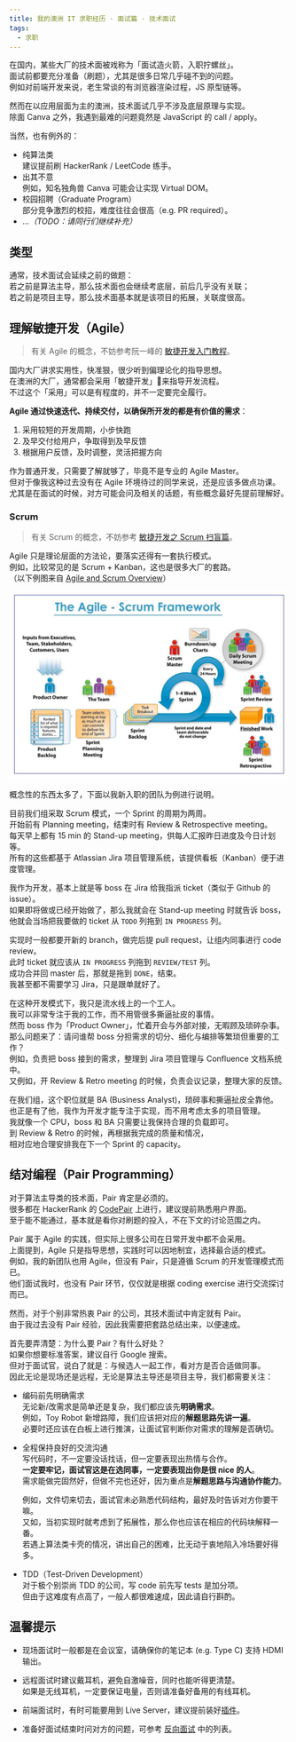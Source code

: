 ```yaml
---
title: 我的澳洲 IT 求职经历 · 面试篇 · 技术面试
tags:
  - 求职
---
```


在国内，某些大厂的技术面被戏称为「面试造火箭，入职拧螺丝」。  
面试前都要充分准备（刷题），尤其是很多日常几乎碰不到的问题。  
例如对前端开发来说，老生常谈的有浏览器渲染过程，JS 原型链等。

然而在以应用层面为主的澳洲，技术面试几乎不涉及底层原理与实现。  
除面 Canva 之外，我遇到最难的问题竟然是 JavaScript 的 call / apply。

当然，也有例外的：

* 纯算法类  
  建议提前刷 HackerRank / LeetCode 练手。
* 出其不意  
  例如，知名独角兽 Canva 可能会让实现 Virtual DOM。
* 校园招聘（Graduate Program）  
  部分竞争激烈的校招，难度往往会很高（e.g. PR required）。
* ...*（TODO：请同行们继续补充）*

## 类型

通常，技术面试会延续之前的做题：  
若之前是算法主导，那么技术面也会继续考底层，前后几乎没有关联；  
若之前是项目主导，那么技术面基本就是该项目的拓展，关联度很高。

## 理解敏捷开发（Agile）

> 有关 Agile 的概念，不妨参考阮一峰的 [敏捷开发入门教程](https://www.ruanyifeng.com/blog/2019/03/agile-development.html)。

国内大厂讲求实用性，快准狠，很少听到偏理论化的指导思想。  
在澳洲的大厂，通常都会采用「敏捷开发」来指导开发流程。  
不过这个「采用」可以是有程度的，并不一定要完全履行。

**Agile 通过快速迭代、持续交付，以确保所开发的都是有价值的需求**：

1. 采用较短的开发周期，小步快跑
2. 及早交付给用户，争取得到及早反馈
3. 根据用户反馈，及时调整，灵活把握方向

作为普通开发，只需要了解就够了，毕竟不是专业的 Agile Master。  
但对于像我这种过去没有在 Agile 环境待过的同学来说，还是应该多做点功课。  
尤其是在面试的时候，对方可能会问及相关的话题，有些概念最好先提前理解好。

### Scrum

> 有关 Scrum 的概念，不妨参考 [敏捷开发之 Scrum 扫盲篇](https://www.cnblogs.com/taven/archive/2010/10/17/1853386.html)。  

Agile 只是理论层面的方法论，要落实还得有一套执行模式。  
例如，比较常见的是 Scrum + Kanban，这也是很多大厂的套路。  
（以下例图来自 [Agile and Scrum Overview](https://medium.com/jorgeacetozi/agile-and-scrum-overview-fb68fc04aff8)）

![Scrum Diagram](./_images/scrum-diagram.png)

概念性的东西太多了，下面以我新入职的团队为例进行说明。

目前我们组采取 Scrum 模式，一个 Sprint 的周期为两周。  
开始前有 Planning meeting，结束时有 Review & Retrospective meeting。  
每天早上都有 15 min 的 Stand-up meeting，供每人汇报昨日进度及今日计划等。  
所有的这些都基于 Atlassian Jira 项目管理系统，该提供看板（Kanban）便于进度管理。

我作为开发，基本上就是等 boss 在 Jira 给我指派 ticket（类似于 Github 的 issue）。  
如果即将做或已经开始做了，那么我就会在 Stand-up meeting 时就告诉 boss，  
他就会当场把我要做的 ticket 从 `TODO` 列拖到 `IN PROGRESS` 列。

实现时一般都要开新的 branch，做完后提 pull request，让组内同事进行 code review。  
此时 ticket 就应该从 `IN PROGRESS` 列拖到 `REVIEW/TEST` 列。  
成功合并回 master 后，那就是拖到 `DONE`，结束。  
我甚至都不需要学习 Jira，只是跟单就好了。

在这种开发模式下，我只是流水线上的一个工人。  
我可以非常专注于我的工作，而不用管很多撕逼扯皮的事情。  
然而 boss 作为「Product Owner」，忙着开会与外部对接，无暇顾及琐碎杂事。  
那么问题来了：请问谁帮 boss 分担需求的切分、细化与编排等繁琐但重要的工作？  
例如，负责把 boss 接到的需求，整理到 Jira 项目管理与 Confluence 文档系统中。  
又例如，开 Review & Retro meeting 的时候，负责会议记录，整理大家的反馈。

在我们组，这个职位就是 BA (Business Analyst)，琐碎事和撕逼扯皮全靠他。  
也正是有了他，我作为开发才能专注于实现，而不用考虑太多的项目管理。  
我就像一个 CPU，boss 和 BA 只需要让我保持合理的负载即可。  
到 Review & Retro 的时候，再根据我完成的质量和情况，  
相对应地合理安排我在下一个 Sprint 的 capacity。

## 结对编程（Pair Programming）

对于算法主导类的技术面，Pair 肯定是必须的。  
很多都在 HackerRank 的 [CodePair](https://support.hackerrank.com/hc/en-us/articles/115008269227-Introduction-to-CodePair) 上进行，建议提前熟悉用户界面。  
至于能不能通过，基本就是看你对刷题的投入，不在下文的讨论范围之内。

Pair 属于 Agile 的实践，但实际上很多公司在日常开发中都不会采用。  
上面提到，Agile 只是指导思想，实践时可以因地制宜，选择最合适的模式。  
例如，我的新团队也用 Agile，但没有 Pair，只是遵循 Scrum 的开发管理模式而已。  
他们面试我时，也没有 Pair 环节，仅仅就是根据 coding exercise 进行交流探讨而已。

然而，对于个别非常热衷 Pair 的公司，其技术面试中肯定就有 Pair。  
由于我过去没有 Pair 经验，因此我需要把套路总结出来，以便速成。

首先要弄清楚：为什么要 Pair？有什么好处？  
如果你想要标准答案，建议自行 Google 搜索。  
但对于面试官，说白了就是：与候选人一起工作，看对方是否合适做同事。  
因此无论是现场还是远程，无论是算法主导还是项目主导，我们都需要关注：

* 编码前先明确需求  
  无论新/改需求是简单还是复杂，我们都应该先**明确需求**。  
  例如，Toy Robot 新增路障，我们应该把对应的**解题思路先讲一遍**。  
  必要时还应该在白板上进行推演，让面试官判断你对需求的理解是否确切。

* 全程保持良好的交流沟通  
  写代码时，不一定要没话找话，但一定要表现出热情与合作。  
  **一定要牢记，面试官这是在选同事，一定要表现出你是很 nice 的人**。  
  需求能做完固然好，但做不完也还好，因为重点是**解题思路与沟通协作能力**。

  例如，文件切来切去，面试官未必熟悉代码结构，最好及时告诉对方你要干嘛。  
  又如，当初实现时就考虑到了拓展性，那么你也应该在相应的代码块解释一番。  
  若遇上算法类卡壳的情况，讲出自己的困难，比无动于衷地陷入冷场要好得多。

* TDD（Test-Driven Development）  
  对于极个别崇尚 TDD 的公司，写 code 前先写 tests 是加分项。  
  但由于这难度有点高了，一般人都很难速成，因此请自行斟酌。

## 温馨提示

* 现场面试时一般都是在会议室，请确保你的笔记本 (e.g. Type C) 支持 HDMI 输出。

* 远程面试时建议戴耳机，避免自激噪音，同时也能听得更清楚。  
  如果是无线耳机，一定要保证电量，否则请准备好备用的有线耳机。

* 前端面试时，有时可能要用到 Live Server，建议提前装好[插件](https://marketplace.visualstudio.com/items?itemName=ritwickdey.LiveServer)。

* 准备好面试结束时问对方的问题，可参考 [反向面试](https://github.com/yifeikong/reverse-interview-zh) 中的列表。
